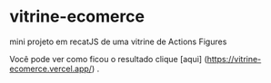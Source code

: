 # vitrine-ecomerce
mini projeto em recatJS de uma vitrine de Actions Figures

Você pode ver como ficou o resultado clique [aqui] (https://vitrine-ecomerce.vercel.app/) .

